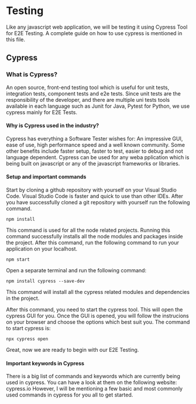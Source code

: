 # Testing

Like any javascript web application, we will be testing it using Cypress Tool for E2E Testing. A complete guide on how to use cypress is mentioned in this file.

## Cypress
### What is Cypress?

An open source, front-end testing tool which is useful for unit tests, integration tests, component tests and e2e tests. Since unit tests are the responsibility of the developer, and 
there are multiple uni tests tools available in each language such as Junit for Java, Pytest for Python, we use cypress mainly for E2E Tests.

#### Why is Cypress used in the industry?

Cypress has everything a Software Tester wishes for: An impressive GUI, ease of use, high performance speed and a well known community. Some other benefits include faster setup, faster to test, easier to debug and not language dependent. Cypress can be used for any weba pplication which is being built on javascript or any of the javascript frameworks or libraries. 

#### Setup and important commands

Start by cloning a github repository with yourself on your Visual Studio Code. Visual Studio Code is faster and quick to use than other IDEs. After you have successfully cloned a git repository with yourself run the following command.
```
npm install
```

This command is used for all the node related projects. Running this command successfully installs all the node modules and packages inside the project. After this command, run the following command to run your application on your localhost.
```
npm start
```

Open a separate terminal and run the following command:
```
npm install cypress --save-dev
```

This command will install all the cypress related modules and dependencies in the project. 

After this command, you need to start the cypress tool. This will open the cypress GUI for you. Once the GUI is opened, you will follow the instrucions on your browser and choose the options which best suit you. The command to start cypress is:
```
npx cypress open
```

Great, now we are ready to begin with our E2E Testing.

#### Important keywords in Cypress

There is a big list of commands and keywords which are currently being used in cypress. You can have a look at them on the following website: cypress.io
However, I will be mentioning a few basic and most commonly used commands in cypress for you all to get started.

